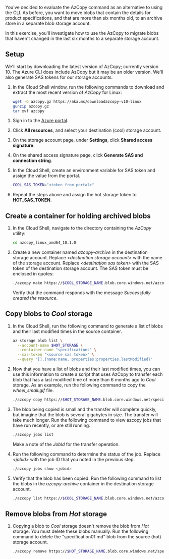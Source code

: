 You've decided to evaluate the AzCopy command as an alternative to using the CLI. As before, you want to move blobs that contain the details for product specifications, and that are more than six months old, to an archive store in a separate blob storage account.

In this exercise, you'll investigate how to use the AzCopy to migrate blobs that haven't changed in the last six months to a separate storage account.

## Setup

We'll start by downloading the latest version of AzCopy; currently version 10. The Azure CLI does include AzCopy but it may be an older version. We'll also generate SAS tokens for our storage accounts.

1. In the Cloud Shell window, run the following commands to download and extract the most recent version of *AzCopy* for Linux:

    ```bash
    wget -O azcopy.gz https://aka.ms/downloadazcopy-v10-linux
    gunzip azcopy.gz
    tar xvf azcopy
    ```

<!-- NOTE TO REVIEWER. I wanted to generate SAS tokens from the command line, using the Azure CLI. However, there are currently bugs in the CLI storage commands which cause dates and timestamps to be handled incorrectly (may also be responsible for some of the issues in Exercise 4), so I have used the portal to generate SAS tokens. -->

1. Sign in to the [Azure portal](https://portal.azure.com/learn.docs.microsoft.com?azure-portal=true).

1. Click **All resources**, and select your destination (cool) storage account.

1. On the storage account page, under **Settings**, click **Shared access signature**.

1. On the shared access signature page, click **Generate SAS and connection string**.

1. In the Cloud Shell, create an environment variable for SAS token and assign the value from the portal.

    ```bash
    COOL_SAS_TOKEN="<token from portal>"
    ```

1. Repeat the steps above and assign the hot storage token to **HOT_SAS_TOKEN**.

## Create a container for holding archived blobs

1.  In the Cloud Shell, navigate to the directory containing the *AzCopy* utility:

    ```bash
    cd azcopy_linux_amd64_10.1.0
    ```

2. Create a new container named *azcopy-archive* in the destination storage account. Replace *\<destination storage account>* with the name of the storage account. Replace *\<destination sas token>* with the SAS token of the destination storage account. The SAS token must be enclosed in quotes:

    ```bash
    ./azcopy make https://$COOL_STORAGE_NAME.blob.core.windows.net/azcopy-archive$COOL_SAS_TOKEN
    ```

    Verify that the command responds with the message *Successfully created the resource*.

## Copy blobs to *Cool* storage

1. In the Cloud Shell, run the following command to generate a list of blobs and their last modified times in the source container.

    ```bash
    az storage blob list \
      --account-name $HOT_STORAGE \
      --container-name "specifications" \
      --sas-token "<source sas token>" \
      --query '[].{name:name, properties:properties.lastModified}'
    ```

1. Now that you have a list of blobs and their last modified times, you can use this information to create a script that uses AzCopy to transfer each blob that has a last modified time of more than 6 months ago to *Cool* storage. As an example, run the following command to copy the *wheel_small.gif* file.

    ```bash
    ./azcopy copy https://$HOT_STORAGE_NAME.blob.core.windows.net/specifications/specification01.md$HOT_SAS_TOKEN https://$COOL_STORAGE_NAME.blob.core.windows.net/azcopy-archive$COOL_SAS_TOKEN
    ```

1. The blob being copied is small and the transfer will complete quickly, but imagine that the blob is several gigabytes in size. The transfer will take much longer. Run the following command to view azcopy jobs that have run recently, or are still running.

    ```bash
    ./azcopy jobs list
    ```

    Make a note of the *JobId* for the transfer operation.

1. Run the following command to determine the status of the job. Replace *\<jobid>* with the job ID that you noted in the previous step.

    ```bash
    ./azcopy jobs show <jobid>
    ```

1. Verify that the blob has been copied. Run the following command to list the blobs in the *azcopy-archive* container in the destination storage account.

    ```bash
    ./azcopy list https://$COOL_STORAGE_NAME.blob.core.windows.net/azcopy-archive$COOL_SAS_TOKEN
    ```

## Remove blobs from *Hot* storage

1. Copying a blob to *Cool* storage doesn't remove the blob from *Hot* storage. You must delete these blobs manually. Run the following command to delete the "specification01.md" blob from the source (hot) storage account.

    ```bash
    ./azcopy remove https://$HOT_STORAGE_NAME.blob.core.windows.net/specifications/$HOT_SAS_TOKEN
    ```